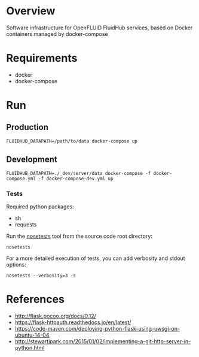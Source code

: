 
# Overview

Software infrastructure for OpenFLUID FluidHub services, based on Docker containers managed by docker-compose


# Requirements

* docker
* docker-compose


# Run

## Production
```
FLUIDHUB_DATAPATH=/path/to/data docker-compose up
```

## Development
```
FLUIDHUB_DATAPATH=./_dev/server/data docker-compose -f docker-compose.yml -f docker-compose-dev.yml up
```

### Tests

Required python packages:
* sh
* requests

Run the [nosetests](http://nose.readthedocs.io) tool from the source code root directory:
```
nosetests
```
For a more detailed execution of tests, you can add verbosity and stdout options:
```
nosetests --verbosity=3 -s
```

# References

* http://flask.pocoo.org/docs/0.12/
* https://flask-httpauth.readthedocs.io/en/latest/
* https://code-maven.com/deploying-python-flask-using-uwsgi-on-ubuntu-14-04
* http://stewartjpark.com/2015/01/02/implementing-a-git-http-server-in-python.html
